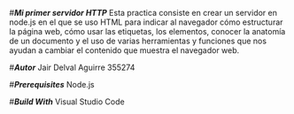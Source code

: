  #***Mi primer servidor HTTP***
Esta practica consiste en crear un servidor en node.js en el que se uso HTML para indicar al navegador cómo estructurar la página web, cómo usar las etiquetas, los elementos, conocer la anatomía de un documento y el uso de varias herramientas y funciones que nos ayudan a cambiar el contenido que muestra el navegador web.

 #***Autor***
Jair Delval Aguirre 355274

 #***Prerequisites***
Node.js

 #***Build With***
Visual Studio Code 

